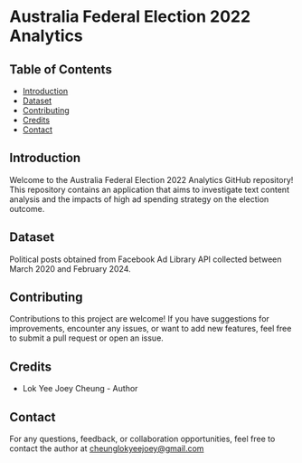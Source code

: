 # Australia Federal Election 2022 Analytics

## Table of Contents

- [Introduction](#introduction)
- [Dataset](#dataset)
- [Contributing](#contributing)
- [Credits](#credits)
- [Contact](#contact)

## Introduction

Welcome to the Australia Federal Election 2022 Analytics GitHub repository! This repository contains an application that aims to investigate text content analysis and the impacts of high ad spending strategy on the election outcome.
 

## Dataset

Political posts obtained from Facebook Ad Library API collected between March 2020 and February 2024. 
    
## Contributing

Contributions to this project are welcome! If you have suggestions for improvements, encounter any issues, or want to add new features, feel free to submit a pull request or open an issue.

## Credits

- Lok Yee Joey Cheung - Author

## Contact

For any questions, feedback, or collaboration opportunities, feel free to contact the author at cheunglokyeejoey@gmail.com
